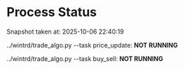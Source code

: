 # Process Status

Snapshot taken at: 2025-10-06 22:40:19

../wintrd/trade_algo.py --task price_update: **NOT RUNNING**

../wintrd/trade_algo.py --task buy_sell: **NOT RUNNING**

